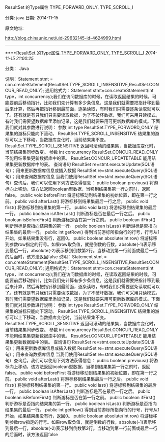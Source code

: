 ResultSet 的Type属性 TYPE_FORWARD_ONLY, TYPE_SCROLL_I

分类: java
日期: 2014-11-15

原文地址: 

http://blog.chinaunix.net/uid-29632145-id-4624999.html

------

****[ResultSet 的Type属性 TYPE_FORWARD_ONLY, TYPE_SCROLL_I]() *2014-11-15 21:00:25*

分类： Java

说明：Statement stmt = con.createStatement(ResultSet.TYPE_SCROLL_INSENSITIVE,ResultSet.CONCUR_READ_ONLY); 
通用格式为：Statement stmt=con.createStatement(int type，int concurrency);我们在访问数据库的时候，在读取返回结果的时候，可能要前后移动指针，比如我们先计算有多少条信息，这是我们就需要把指针移到最后来计算，然后再把指针移到最前面，逐条读取，有时我们只需要逐条读取就可以了。还有就是有只我们只需要读取数据，为了不破坏数据，我们可采用只读模式，有时我们需要望数据库里添加记录，这是我们就要采用可更新数据库的模式。下面我们就对其参数进行说明： 
参数 int type 
ResultSet.TYPE_FORWORD_ONLY 结果集的游标只能向下滚动。 
ResultSet.TYPE_SCROLL_INSENSITIVE 结果集的游标可以上下移动，当数据库变化时，当前结果集不变。 
ResultSet.TYPE_SCROLL_SENSITIVE 返回可滚动的结果集，当数据库变化时，当前结果集同步改变。 
参数 int concurrency 
ResultSet.CONCUR_READ_ONLY 不能用结果集更新数据库中的表。 
ResultSet.CONCUR_UPDATETABLE 能用结果集更新数据库中的表。 
查询语句 
ResultSet re=stmt.executeUpdate(SQL语句）；用来更新数据库信息或插入数据 
ResultSet re=stmt.executeQuery(SQL语句）；用来查询数据库信息 
当我们使用ResultSet re=stmt.executeQuery(SQL语句）查询后，我们可以使用下列方法获得信息： 
public boolean previous() 将游标向上移动，该方法返回boolean型数据，当移到结果集第一行之前时，返回false。 
public void beforeFirst 将游标移动到结果集的初始位置，即在第一行之前。 
public void afterLast() 将游标移到结果集最后一行之后。 
public void first() 将游标移到结果集的第一行。 
public void last() 将游标移到结果集的最后一行。 
public boolean isAfterLast() 判断游标是否在最后一行之后。 
public boolean isBeforeFirst() 判断游标是否在第一行之前。 
public boolean ifFirst() 判断游标是否指向结果集的第一行。 
public boolean isLast() 判断游标是否指向结果集的最后一行。 
public int getRow() 得到当前游标所指向行的行号，行号从1开始，如果结果集没有行，返回0。 
public boolean absolute(int row) 将游标移到参数row指定的行号。如果row取负值，就是倒数的行数，absolute(-1)表示移到最后一行，absolute(-2)表示移到倒数第2行。当移动到第一行前面或最后一行的后面时，该方法返回false 
说明：Statement stmt = con.createStatement(ResultSet.TYPE_SCROLL_INSENSITIVE,ResultSet.CONCUR_READ_ONLY); 
通用格式为：Statement stmt=con.createStatement(int type，int concurrency);我们在访问数据库的时候，在读取返回结果的时候，可能要前后移动指针，比如我们先计算有多少条信息，这是我们就需要把指针移到最后来计算，然后再把指针移到最前面，逐条读取，有时我们只需要逐条读取就可以了。还有就是有只我们只需要读取数据，为了不破坏数据，我们可采用只读模式，有时我们需要望数据库里添加记录，这是我们就要采用可更新数据库的模式。下面我们就对其参数进行说明： 
参数 int type 
ResultSet.TYPE_FORWORD_ONLY 结果集的游标只能向下滚动。 
ResultSet.TYPE_SCROLL_INSENSITIVE 结果集的游标可以上下移动，当数据库变化时，当前结果集不变。 
ResultSet.TYPE_SCROLL_SENSITIVE 返回可滚动的结果集，当数据库变化时，当前结果集同步改变。 
参数 int concurrency 
ResultSet.CONCUR_READ_ONLY 不能用结果集更新数据库中的表。 
ResultSet.CONCUR_UPDATETABLE 能用结果集更新数据库中的表。 
查询语句 
ResultSet re=stmt.executeUpdate(SQL语句）；用来更新数据库信息或插入数据 
ResultSet re=stmt.executeQuery(SQL语句）；用来查询数据库信息 
当我们使用ResultSet re=stmt.executeQuery(SQL语句）查询后，我们可以使用下列方法获得信息： 
public boolean previous() 将游标向上移动，该方法返回boolean型数据，当移到结果集第一行之前时，返回false。 
public void beforeFirst 将游标移动到结果集的初始位置，即在第一行之前。 
public void afterLast() 将游标移到结果集最后一行之后。 
public void first() 将游标移到结果集的第一行。 
public void last() 将游标移到结果集的最后一行。 
public boolean isAfterLast() 判断游标是否在最后一行之后。 
public boolean isBeforeFirst() 判断游标是否在第一行之前。 
public boolean ifFirst() 判断游标是否指向结果集的第一行。 
public boolean isLast() 判断游标是否指向结果集的最后一行。 
public int getRow() 得到当前游标所指向行的行号，行号从1开始，如果结果集没有行，返回0。 
public boolean absolute(int row) 将游标移到参数row指定的行号。如果row取负值，就是倒数的行数，absolute(-1)表示移到最后一行，absolute(-2)表示移到倒数第2行。当移动到第一行前面或最后一行的后面时，该方法返回false 